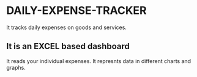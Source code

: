 # DAILY-EXPENSE-TRACKER
It tracks daily expenses on goods and services.
## It is an EXCEL based dashboard
It reads your individual expenses. 
It represnts data in different charts and graphs.
